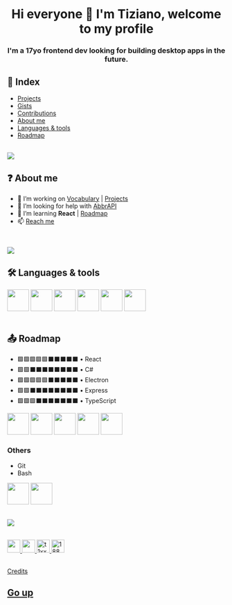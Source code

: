 <h1 align="center">Hi everyone 👋 I'm Tiziano, welcome to my profile</h1>
<h3 align="center">I'm a 17yo frontend dev looking for building desktop apps in the future.</h3>

## 📄 Index

-  [Projects](./projects.md)
-  [Gists](https://gist.github.com/t1xx1)
-  [Contributions](./contributions.md)
-  [About me](#-about-me)
-  [Languages & tools](#%EF%B8%8F-languages--tools)
-  [Roadmap](#-roadmap)

<br>

<img src="https://github-profile-trophy.vercel.app/?username=t1xx1&margin-h=15&margin-w=15&theme=onestar" />

## ❓ About me

-  🌱 I’m working on [Vocabulary](https://github.com/t1xx1/vocabulary) | [Projects](./projects.md)
-  🤝 I’m looking for help with [AbbrAPI](https://github.com/t1xx1/abbrapi)
-  📖 I’m learning **React** | [Roadmap](#roadmap)
-  📫 [Reach me](https://formsubmit.co/el/dubimu)

<br>

[![](https://github-readme-stats-git-masterrstaa-rickstaa.vercel.app/api?username=T1xx1&show_icons=true&locale=en&theme=chartreuse-dark)](https://github.com/anuraghazra/github-readme-stats)

## 🛠️ Languages & tools

<div>
   <img src="https://www.vectorlogo.zone/logos/w3_html5/w3_html5-icon.svg" height="50" width="50" />
   <img src="https://www.vectorlogo.zone/logos/w3_css/w3_css-icon.svg" height="50" width="50" />
   <img src="https://img.icons8.com/color/48/null/javascript--v1.png" height="50" width="50" />
   <img src="https://www.vectorlogo.zone/logos/nodejs/nodejs-icon.svg" height="50" width="50" />
   <img src="https://img.icons8.com/ios/50/null/markdown--v2.png" height="50" width="50" />
   <img src="https://www.vectorlogo.zone/logos/sass-lang/sass-lang-icon.svg" height="50" width="50" />
</div>

<br>

## 📤 Roadmap

-  🟩🟩🟩🟩🟩⬛⬛⬛⬛⬛ • React
-  🟩🟩⬛⬛⬛⬛⬛⬛⬛⬛ • C#
-  🟩🟩🟩🟩🟩⬛⬛⬛⬛⬛ • Electron
-  🟩🟩⬛⬛⬛⬛⬛⬛⬛⬛ • Express
-  🟩🟩🟩⬛⬛⬛⬛⬛⬛⬛ • TypeScript

<div>
   <img src="https://www.vectorlogo.zone/logos/electronjs/electronjs-icon.svg" height="50" width="50" />
   <img src="https://www.vectorlogo.zone/logos/expressjs/expressjs-icon.svg" height="50" width="50" />
   <img src="https://www.vectorlogo.zone/logos/reactjs/reactjs-icon.svg" height="50" width="50" />
   <img src="https://www.vectorlogo.zone/logos/typescriptlang/typescriptlang-icon.svg" height="50" width="50" />
   <img src="https://img.icons8.com/fluency/48/null/c-sharp-logo.png" height="50" />
</div>

### Others
- Git
- Bash

<div>
   <img src="https://www.vectorlogo.zone/logos/git-scm/git-scm-icon.svg" height="50" width="50" />
   <img src="https://www.vectorlogo.zone/logos/gnu_bash/gnu_bash-icon.svg" height="50" width="50" />
</div>

<br>

[![](https://github-readme-stats-git-masterrstaa-rickstaa.vercel.app/api/top-langs/?username=T1xx1&layout=compact&theme=dark)](https://github.com/anuraghazra/github-readme-stats)

<br>

<div>
   <a href="https://instagram.com/t1xx1" target="blank">
      <img src="https://www.vectorlogo.zone/logos/instagram/instagram-icon.svg" height="30" />
   </a>
   <a href="https://twitter.com/t1xx11" target="blank">
      <img src="https://www.vectorlogo.zone/logos/twitter/twitter-official.svg" height="30" />
   </a>
   <a href="https://dev.to/t1xx1" target="blank">
      <img src="https://www.vectorlogo.zone/logos/devto/devto-icon.svg" alt="t1xx1" height="30" />
   </a>
   <a href="https://stackoverflow.com/users/18803230" target="blank">
      <img src="https://www.vectorlogo.zone/logos/stackoverflow/stackoverflow-icon.svg" alt="18803230" height="30" />
   </a>
</div>

<br>

[Credits](./credits.md)

## [Go up](#-index)
